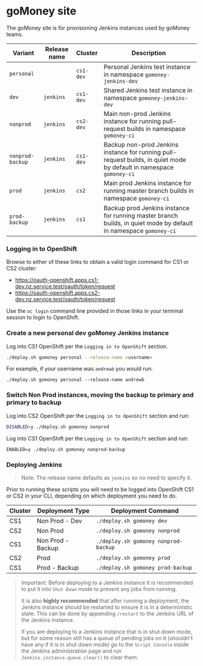 # goMoney site

The goMoney site is for provisioning Jenkins instances used by goMoney teams.

| Variant          | Release name | Cluster   | Description                                                                                                          |
|------------------|--------------|-----------|----------------------------------------------------------------------------------------------------------------------|
| `personal`       |              | `cs1-dev` | Personal Jenkins test instance in namespace `gomoney-jenkins-dev`                                                    |
| `dev`            | `jenkins`    | `cs1-dev` | Shared Jenkins test instance in namespace `gomoney-jenkins-dev`                                                      |
| `nonprod`        | `jenkins`    | `cs2-dev` | Main non-prod Jenkins instance for running pull-request builds in namespace `gomoney-ci`                             |
| `nonprod-backup` | `jenkins`    | `cs1-dev` | Backup non-prod Jenkins instance for running pull-request builds, in quiet mode by default in namespace `gomoney-ci` |
| `prod`           | `jenkins`    | `cs2`     | Main prod Jenkins instance for running master branch builds in namespace `gomoney-ci`                                |
| `prod-backup`    | `jenkins`    | `cs1`     | Backup prod Jenkins instance for running master branch builds, in quiet mode by default in namespace `gomoney-ci`    |

### Logging in to OpenShift

Browse to either of these links to obtain a valid login command for CS1 or CS2 cluster:

- https://oauth-openshift.apps.cs1-dev.nz.service.test/oauth/token/request
- https://oauth-openshift.apps.cs2-dev.nz.service.test/oauth/token/request

Use the `oc login` command line provided in those links in your terminal session to login to OpenShift.

### Create a new personal dev goMoney Jenkins instance

Log into CS1 OpenShift per the `Logging in to OpenShift` section.

```sh
./deploy.sh gomoney personal --release-name <username>
```

For example, if your username was `andrewb` you would run:

```
./deploy.sh gomoney personal --release-name andrewb
```

### Switch Non Prod instances, moving the backup to primary and primary to backup

Log into CS2 OpenShift per the `Logging in to OpenShift` section and run:

```sh
DISABLED=y ./deploy.sh gomoney nonprod
```

Log into CS1 OpenShift per the `Logging in to OpenShift` section and run:

```
ENABLED=y ./deploy.sh gomoney nonprod-backup
```

### Deploying Jenkins

> Note: The release name defaults as `jenkins` so no need to specify it.

Prior to running these scripts you will need to be logged into OpenShift CS1 or CS2 in your CLI,
depending on which deployment you need to do.

| Cluster | Deployment Type   | Deployment Command                   |
|---------|-------------------|--------------------------------------|
| CS1     | Non Prod - Dev    | `./deploy.sh gomoney dev`            |
| CS2     | Non Prod          | `./deploy.sh gomoney nonprod`        |
| CS1     | Non Prod - Backup | `./deploy.sh gomoney nonprod-backup` |
| CS2     | Prod              | `./deploy.sh gomoney prod`           |
| CS1     | Prod - Backup     | `./deploy.sh gomoney prod-backup`    |

> Important: Before deploying to a Jenkins instance it is recommended to put it into `Shut Down` mode to
> prevent any jobs from running.
>
> It is also **highly recommended** that after running a deployment, the Jenkins
> instance should be restarted to ensure it is in a deterministic state. This can be done by appending
> `/restart` to the Jenkins URL of the Jenkins instance.
> 
> If you are deploying to a Jenkins instance that is in shut down mode, but for some reason still has
> a queue of pending jobs on it (shouldn't have any if it is in shut down mode) go to the `Script Console`
> inside the Jenkins administration page and run `Jenkins.instance.queue.clear()` to clear them. 
